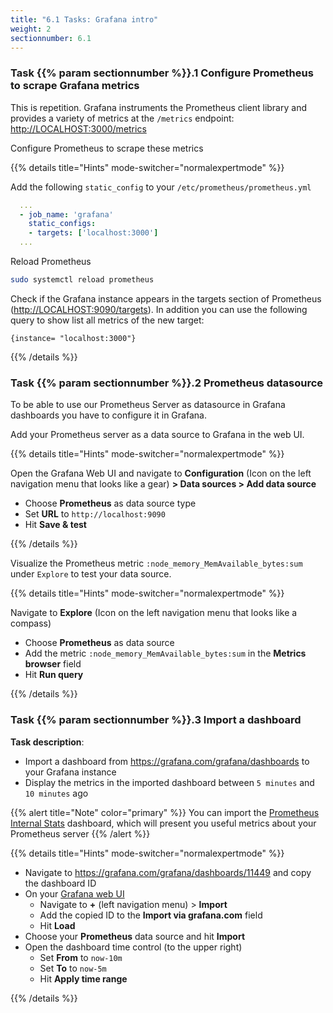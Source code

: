 ```yaml
---
title: "6.1 Tasks: Grafana intro"
weight: 2
sectionnumber: 6.1
---
```


### Task {{% param sectionnumber %}}.1 Configure Prometheus to scrape Grafana metrics

This is repetition. Grafana instruments the Prometheus client library and provides a variety of metrics at the `/metrics` endpoint: <http://LOCALHOST:3000/metrics>

Configure Prometheus to scrape these metrics

{{% details title="Hints" mode-switcher="normalexpertmode" %}}

Add the following `static_config` to your `/etc/prometheus/prometheus.yml`
```yaml
  ...
  - job_name: 'grafana'
    static_configs:
    - targets: ['localhost:3000']
  ...
```

Reload Prometheus
```bash
sudo systemctl reload prometheus
```

Check if the Grafana instance appears in the targets section of Prometheus (<http://LOCALHOST:9090/targets>). In addition you can use the following query to show list all metrics of the new target:

```promql
{instance= "localhost:3000"}
```

{{% /details %}}

### Task {{% param sectionnumber %}}.2 Prometheus datasource

To be able to use our Prometheus Server as datasource in Grafana dashboards you have to configure it in Grafana.

Add your Prometheus server as a data source to Grafana in the web UI.

{{% details title="Hints" mode-switcher="normalexpertmode" %}}

Open the Grafana Web UI and navigate to **Configuration** (Icon on the left navigation menu that looks like a gear) **> Data sources > Add data source**

* Choose **Prometheus** as data source type
* Set **URL** to `http://localhost:9090`
* Hit **Save & test**

{{% /details %}}


Visualize the Prometheus metric `:node_memory_MemAvailable_bytes:sum` under `Explore` to test your data source.

{{% details title="Hints" mode-switcher="normalexpertmode" %}}

Navigate to **Explore** (Icon on the left navigation menu that looks like a compass)

* Choose **Prometheus** as data source
* Add the metric `:node_memory_MemAvailable_bytes:sum` in the **Metrics browser** field
* Hit **Run query**

{{% /details %}}

### Task {{% param sectionnumber %}}.3 Import a dashboard

**Task description**:

* Import a dashboard from <https://grafana.com/grafana/dashboards> to your Grafana instance
* Display the metrics in the imported dashboard between `5 minutes` and `10 minutes` ago

{{% alert title="Note" color="primary" %}}
You can import the [Prometheus Internal Stats](https://grafana.com/grafana/dashboards/11449) dashboard, which will present you useful metrics about your Prometheus server
{{% /alert %}}

{{% details title="Hints" mode-switcher="normalexpertmode" %}}

* Navigate to <https://grafana.com/grafana/dashboards/11449> and copy the dashboard ID
* On your [Grafana web UI](http://LOCALHOST:3000)
  * Navigate to **+** (left navigation menu) > **Import**
  * Add the copied ID to the **Import via grafana.com** field
  * Hit **Load**
* Choose your **Prometheus** data source and hit **Import**
* Open the dashboard time control (to the upper right)
  * Set **From** to `now-10m`
  * Set **To** to `now-5m`
  * Hit **Apply time range**

{{% /details %}}
